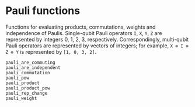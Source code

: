 # Pauli functions

Functions for evaluating products, commutations, weights and independence of Paulis.
Single-qubit Pauli operators ``I``, ``X``, ``Y``, ``Z`` are represented by integers
0, 1, 2, 3, respectively. Correspondingly, multi-qubit Pauli operators are represented by
vectors of integers; for example, ``X ⊗ I ⊗ Z ⊗ Y`` is represented by `[1, 0, 3, 2]`.

```@docs
pauli_are_commuting
pauli_are_independent
pauli_commutation
pauli_pow
pauli_product
pauli_product_pow
pauli_rep_change
pauli_weight
```